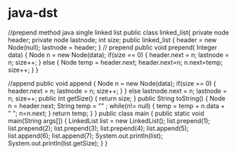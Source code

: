 # java-dst
//prepend method
java single linked list 
public class linked_list{
private node header;
private node lastnode;
int size;
public linked_list {
header = new Node(null);
lastnode = header; }
// prepend
public void prepend( Integer data) {
 Node n = new Node(data);
 if(size == 0) {
 header.next = n;
 lastnode =  n; 
 size++; }
 else {
 Node temp = header.next;
 header.next=n;
 n.next=temp;
 size++; }  } 
 
//append
public void append {
Node n = new Node(data);
 if(size == 0) {
 header.next = n;
 lastnode =  n; 
 size++; } } 
 else 
 lastnode.next = n;
 lastnode = n;
 size++;
 public int getSize() {
 return size; }
 public String toString() {
 Node n = header.next;
 String temp = "" ;
 while(n!= null) {
 temp  = temp + n.data + " ";
 n=n.next;
 }
 return temp; } }
 public class main {
 public static void main(String args[]) {
 LinkedList list = new LinkedList();
  list.prepend(1);
  list.prepend(2);
  list.prepend(3);
  list.prepend(4);
  list.append(5);
  list.append(6);
  list.append(7);
  System.out.println(list);
  System.out.println(list.getSize);
  } }
 
